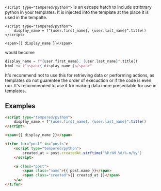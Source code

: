 `<script type="tempered/python">` is an escape hatch to include atribtrary python in your templates. It is injected into the template at the place it is used in the tempalte.

```
<script type="tempered/python">
    display_name = f"{user.first_name}, {user.last_name}".title()
</script>

<span>{{ display_name }}</span>
```

would become

```python
display_name = f"{user.first_name}, {user.last_name}".title()
html += f"<span>{ display_name }</span>"
```


It's recommend not to use this for retrieving data or performing actions, as templates do not guarentee the order of execuction or if the code is even run. It's recommended to use it for making data more presentable for use in templates.

## Examples

```html
<script type="tempered/python">
    display_name = f"{user.first_name}, {user.last_name}".title()
</script>

<span>{{ display_name }}</span>
```

```html
<t:for for="post" in="posts">
    <script type="tempered/python">
        created_at = post.createdAt.strftime("%H:%M %d/%-m/%y")
    </script>

    <a class="post">
        <span class="name">{{ post.name }}</span>
        <span class="created">{{ created_at }}</span>
    </a>
</t:for>
```
